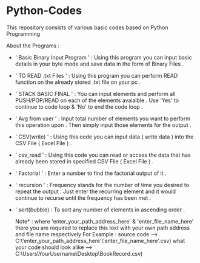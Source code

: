 # Python-Codes
This repository consists of various basic codes based on Python Programming

About the Programs :
- ' Basic Binary Input Program ' : Using this program you can input basic details in your byte mode and save data in the form of Binary Files .
- ' TO READ .txt Files ' : Using this program you can perform READ function on the already stored .txt file on your pc .
- ' STACK BASIC FINAL ' : You can input elements and perform all PUSH/POP/READ on each of the elements avaialble . Use 'Yes' to continue to code loop & 'No' to end the code loop .
- ' Avg from user ' : Input total number of elements you want to perform this operation upon . Then simply input those elements for the output .
- ' CSV(write) ' : Using this code you can input data ( write data ) into the CSV File ( Excel File ) .
- ' csv_read ' : Using this code you can read or access the data that has already been stored in specified CSV File ( Excel File ) .
- ' Factorial ' : Enter a number to find the factorial output of it .
- ' recursion ' : Frequency stands for the number of time you desired to repeat the output . Just enter the recurring element and it would continue to recurse until the frequency has been met .
- ' sort(bubble) : To sort any number of elements in ascending order .

  Note* : where 'enter_your_path_address_here' & 'enter_file_name_here' there you are required to replace this text with your own path address and file name respectively
  For Example :
  source code                      --> C:\\'enter_your_path_address_here'\\'enter_file_name_here'.csv)
  what your code should look alike --> C:\\Users\\YourUsername\\Desktop\\BookRecord.csv)
